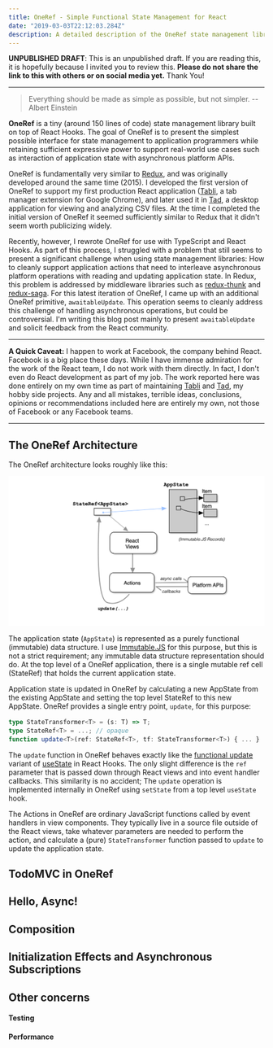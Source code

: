 ```yaml
---
title: OneRef - Simple Functional State Management for React
date: "2019-03-03T22:12:03.284Z"
description: A detailed description of the OneRef state management library
---
```


<strong>UNPUBLISHED DRAFT</strong>: This is an unpublished draft. If you are reading this, it is hopefully because I invited you to review this. <strong>Please do not share the link to
this with others or on social media yet.</strong> Thank You!

---

> Everything should be made as simple as possible, but not simpler.
> --Albert Einstein

<strong>OneRef</strong> is a tiny (around 150 lines of code) state management library
built on top of React Hooks.
The goal of OneRef is to present
the simplest possible interface for state management to application programmers while retaining
sufficient expressive power to support real-world use cases such as interaction of application state with asynchronous platform APIs.

OneRef is fundamentally very similar to [Redux](https://redux.js.org/), and was originally developed
around the same time (2015). I developed the first version of OneRef to support my first production React application ([Tabli](https://chrome.google.com/webstore/detail/tabli/igeehkedfibbnhbfponhjjplpkeomghi), a tab manager extension for Google Chrome), and later used it in [Tad](https://www.tadviewer.com), a desktop application for viewing and analyzing CSV files.
At the time I completed the initial version of OneRef it seemed sufficiently similar to Redux that it didn't seem worth publicizing widely.

Recently, however, I rewrote OneRef for use with TypeScript and React Hooks. As part of this process, I struggled with a problem that still seems to present a significant challenge when using state management libraries: How to cleanly support application actions that need to interleave asynchronous platform operations with reading and updating application state. In Redux, this problem is addressed by middleware libraries such as [redux-thunk](https://github.com/reduxjs/redux-thunk) and [redux-saga](https://redux-saga.js.org/). For this latest iteration of
OneRef, I came up with an additional OneRef primitive, `awaitableUpdate`. This operation
seems to cleanly address this challenge of handling asynchronous operations, but could be controversial.
I'm writing this blog post mainly to present `awaitableUpdate` and solicit feedback from the React community.

---

<strong>A Quick Caveat:</strong> I happen to work at Facebook, the
company behind React. Facebook is a big place these days.
While I have immense admiration for the work of the React team,
I do not work with them directly. In fact, I don't even do React
development as part of my job.
The work reported here
was done entirely on my own time as part of
maintaining [Tabli](https://chrome.google.com/webstore/detail/tabli/igeehkedfibbnhbfponhjjplpkeomghi) and [Tad](https://www.tadviewer.com), my hobby side projects.
Any and all mistakes, terrible ideas, conclusions, opinions or recommendations included here are entirely my own, not those of Facebook or any Facebook teams.

---

## The OneRef Architecture

The OneRef architecture looks roughly like this:

![OneRef Architecture](./oneref-architecture.png)

The application state (`AppState`) is represented as a purely functional (immutable) data structure.
I use [Immutable.JS](https://immutable-js.github.io/immutable-js/) for this purpose, but this is not a strict requirement; any immutable data structure representation should do.
At the top level of a OneRef application, there is a single mutable ref cell
(StateRef) that holds the current application state.

Application state is updated in OneRef by calculating a new AppState from the existing AppState and setting the top level StateRef to this new AppState. OneRef provides a single entry point, `update`, for this purpose:

```typescript
type StateTransformer<T> = (s: T) => T;
type StateRef<T> = ...; // opaque
function update<T>(ref: StateRef<T>, tf: StateTransformer<T>) { ... }
```

The `update` function in OneRef behaves exactly like the [functional update](https://reactjs.org/docs/hooks-reference.html#functional-updates) variant of [useState](https://reactjs.org/docs/hooks-reference.html#usestate) in React Hooks. The only slight difference is the `ref` parameter
that is passed down through React views and into event handler callbacks. This similarity is no
accident; The `update` operation is implemented internally in OneRef using `setState` from
a top level `useState` hook.

The Actions in OneRef are ordinary JavaScript functions called by event handlers in view components. They typically live in a source file outside of the React views, take whatever parameters are needed to perform the action, and calculate a (pure) `StateTransformer` function passed to `update` to update the
application state.

## TodoMVC in OneRef

## Hello, Async!

## Composition

## Initialization Effects and Asynchronous Subscriptions

## Other concerns

#### Testing

#### Performance
